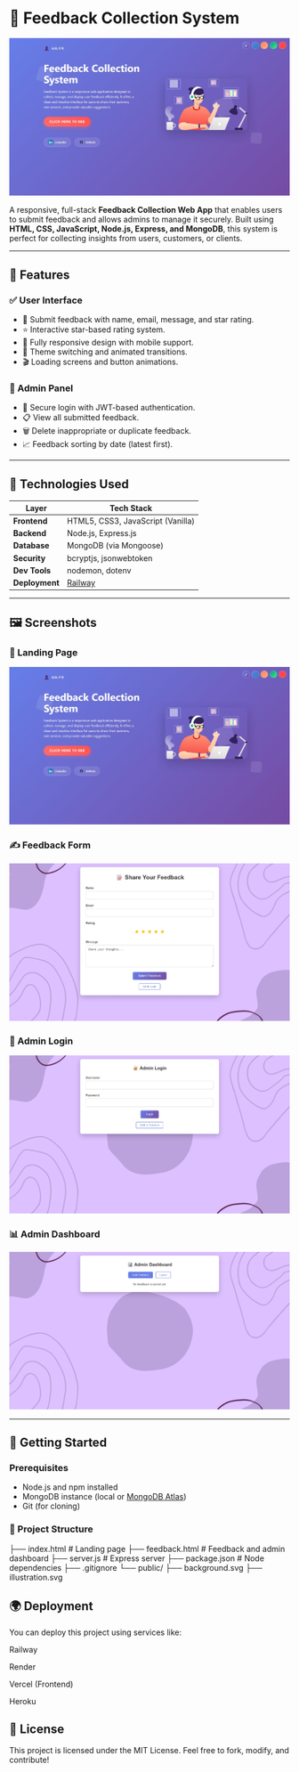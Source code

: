# 📝 Feedback Collection System

![Project Preview](./images/home.jpeg)

A responsive, full-stack **Feedback Collection Web App** that enables users to submit feedback and allows admins to manage it securely. Built using **HTML, CSS, JavaScript, Node.js, Express, and MongoDB**, this system is perfect for collecting insights from users, customers, or clients.

---
## 🌟 Features

### ✅ User Interface
- 📄 Submit feedback with name, email, message, and star rating.
- ⭐ Interactive star-based rating system.
- 📱 Fully responsive design with mobile support.
- 🎨 Theme switching and animated transitions.
- 🎬 Loading screens and button animations.

### 🔐 Admin Panel
- 🔐 Secure login with JWT-based authentication.
- 📋 View all submitted feedback.
- 🗑️ Delete inappropriate or duplicate feedback.
- 📈 Feedback sorting by date (latest first).

---

## 🔧 Technologies Used

| Layer       | Tech Stack                                      |
|-------------|-------------------------------------------------|
| **Frontend**| HTML5, CSS3, JavaScript (Vanilla)               |
| **Backend** | Node.js, Express.js                             |
| **Database**| MongoDB (via Mongoose)                          |
| **Security**| bcryptjs, jsonwebtoken                          |
| **Dev Tools**| nodemon, dotenv                                |
| **Deployment**| [Railway](https://railway.app/)               |

---

## 🖼️ Screenshots

### 🎉 Landing Page
![Landing Page](./images/home.jpeg)

### ✍️ Feedback Form
![Feedback Form](./images/feedback.jpeg)

### 🔐 Admin Login
![Admin Login](./images/adminhome.jpeg)

### 📊 Admin Dashboard
![Admin Dashboard](./images/admin.jpeg)


---

## 🚀 Getting Started

### Prerequisites
- Node.js and npm installed
- MongoDB instance (local or [MongoDB Atlas](https://www.mongodb.com/cloud/atlas))
- Git (for cloning)

### 📁 Project Structure

├── index.html              # Landing page
├── feedback.html           # Feedback and admin dashboard
├── server.js               # Express server
├── package.json            # Node dependencies
├── .gitignore
└── public/
    ├── background.svg
    ├── illustration.svg


## 🌍 Deployment
You can deploy this project using services like:

Railway

Render

Vercel (Frontend)

Heroku

## 📄 License
This project is licensed under the MIT License.
Feel free to fork, modify, and contribute!
